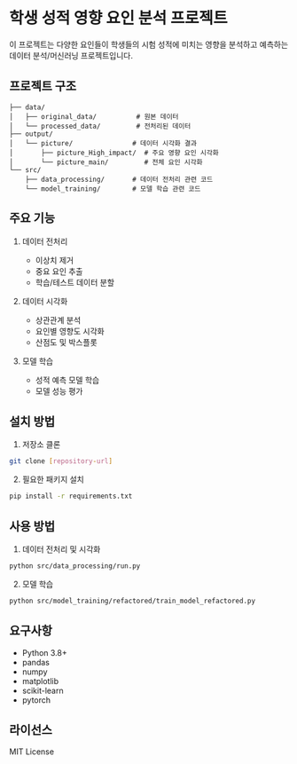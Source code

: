 # 학생 성적 영향 요인 분석 프로젝트

이 프로젝트는 다양한 요인들이 학생들의 시험 성적에 미치는 영향을 분석하고 예측하는 데이터 분석/머신러닝 프로젝트입니다.

## 프로젝트 구조

```
├── data/
│   ├── original_data/          # 원본 데이터
│   └── processed_data/         # 전처리된 데이터
├── output/
│   └── picture/               # 데이터 시각화 결과
│       ├── picture_High_impact/  # 주요 영향 요인 시각화
│       └── picture_main/         # 전체 요인 시각화
└── src/
    ├── data_processing/       # 데이터 전처리 관련 코드
    └── model_training/        # 모델 학습 관련 코드
```

## 주요 기능

1. 데이터 전처리
   - 이상치 제거
   - 중요 요인 추출
   - 학습/테스트 데이터 분할

2. 데이터 시각화
   - 상관관계 분석
   - 요인별 영향도 시각화
   - 산점도 및 박스플롯

3. 모델 학습
   - 성적 예측 모델 학습
   - 모델 성능 평가

## 설치 방법

1. 저장소 클론
```bash
git clone [repository-url]
```

2. 필요한 패키지 설치
```bash
pip install -r requirements.txt
```

## 사용 방법

1. 데이터 전처리 및 시각화
```bash
python src/data_processing/run.py
```

2. 모델 학습
```bash
python src/model_training/refactored/train_model_refactored.py
```

## 요구사항

- Python 3.8+
- pandas
- numpy
- matplotlib
- scikit-learn
- pytorch

## 라이선스

MIT License